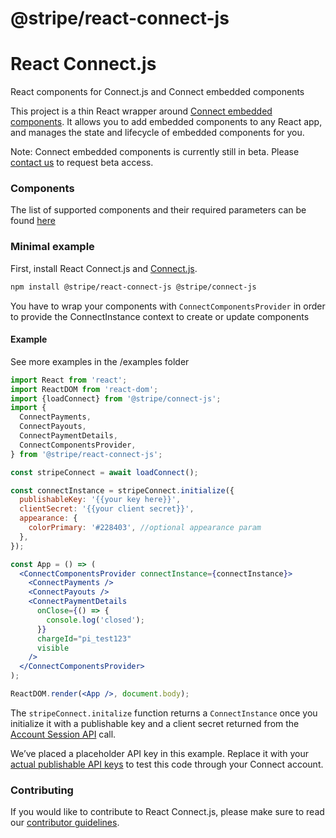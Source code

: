 # @stripe/react-connect-js

# React Connect.js

React components for Connect.js and Connect embedded components

This project is a thin React wrapper around
[Connect embedded components](https://stripe.com/docs/connect/get-started-connect-embedded-components).
It allows you to add embedded components to any React app, and manages the state
and lifecycle of embedded components for you.

Note: Connect embedded components is currently still in beta. Please
[contact us](https://stripe.com/docs/connect/get-started-connect-embedded-components#access)
to request beta access.

### Components

The list of supported components and their required parameters can be found
[here](https://stripe.com/docs/connect/supported-embedded-components)

### Minimal example

First, install React Connect.js and
[Connect.js](https://github.com/stripe/connect-js).

```sh
npm install @stripe/react-connect-js @stripe/connect-js
```

You have to wrap your components with `ConnectComponentsProvider` in order to
provide the ConnectInstance context to create or update components

#### Example

See more examples in the /examples folder

```jsx
import React from 'react';
import ReactDOM from 'react-dom';
import {loadConnect} from '@stripe/connect-js';
import {
  ConnectPayments,
  ConnectPayouts,
  ConnectPaymentDetails,
  ConnectComponentsProvider,
} from '@stripe/react-connect-js';

const stripeConnect = await loadConnect();

const connectInstance = stripeConnect.initialize({
  publishableKey: '{{your key here}}',
  clientSecret: '{{your client secret}}',
  appearance: {
    colorPrimary: '#228403', //optional appearance param
  },
});

const App = () => (
  <ConnectComponentsProvider connectInstance={connectInstance}>
    <ConnectPayments />
    <ConnectPayouts />
    <ConnectPaymentDetails
      onClose={() => {
        console.log('closed');
      }}
      chargeId="pi_test123"
      visible
    />
  </ConnectComponentsProvider>
);

ReactDOM.render(<App />, document.body);
```

The `stripeConnect.initalize` function returns a `ConnectInstance` once you
initialize it with a publishable key and a client secret returned from the
[Account Session API](https://stripe.com/docs/api/account_sessions/create) call.

We’ve placed a placeholder API key in this example. Replace it with your
[actual publishable API keys](https://dashboard.stripe.com/account/apikeys) to
test this code through your Connect account.

### Contributing

If you would like to contribute to React Connect.js, please make sure to read
our [contributor guidelines](CONTRIBUTING.md).
